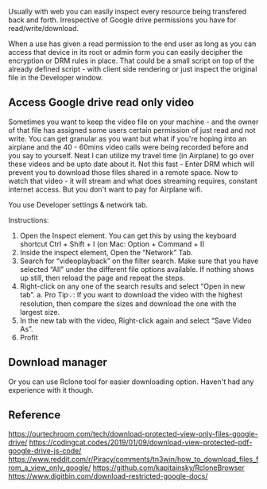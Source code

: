 
Usually with web you can easily inspect every resource being transfered back and forth. 
Irrespective of Google drive permissions you have for read/write/download.

When a use has given a read permission to the end user as long as you can access that device in its root or admin form you can easily decipher the encryption or DRM rules in place.
That could be a small script on top of the already defined script - with client side rendering or just inspect the original file in the Developer window.


## Access Google drive read only video

Sometimes you want to keep the video file on your machine - and the owner of that file has assigned some users certain permission of just read and not write. You can get granular as you want but what if you're hoping into an airplane and the 40 - 60mins video calls were being recorded before and you say to yourself. Neat I can utilize my travel time (in Airplane) to go over these videos and be upto date about it.
Not this fast - Enter DRM which will prevent you to download those files shared in a remote space. Now to watch that video - it will stream and what does streaming requires, constant internet access. But you don't want to pay for Airplane wifi.


You use Developer settings & network tab.


Instructions:

1.  Open the Inspect element. You can get this by using the keyboard shortcut Ctrl + Shift + I (on Mac: Option + Command + I)
2.  Inside the inspect element, Open the “Network” Tab.
3.  Search for “videoplayback” on the filter search. Make sure that you have selected “All” under the different file options available. If nothing shows up still, then reload the page and repeat the steps.
4. Right-click on any one of the search results and select “Open in new tab”.
	a.   Pro Tip💡: If you want to download the video with the highest resolution, then compare the sizes and download the one with the largest size.
5.  In the new tab with the video, Right-click again and select “Save Video As”.
6. Profit


## Download manager

Or you can use Rclone tool for easier downloading option. Haven't had any experience with it though.

## Reference

https://ourtechroom.com/tech/download-protected-view-only-files-google-drive/
https://codingcat.codes/2019/01/09/download-view-protected-pdf-google-drive-js-code/
https://www.reddit.com/r/Piracy/comments/tn3win/how_to_download_files_from_a_view_only_google/
https://github.com/kapitainsky/RcloneBrowser
https://www.digitbin.com/download-restricted-google-docs/